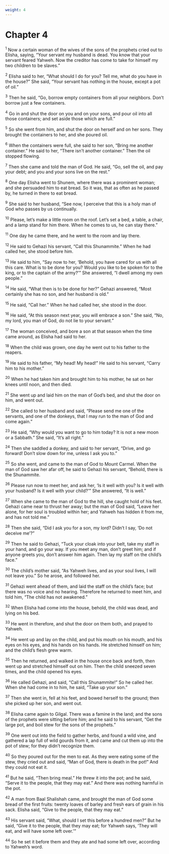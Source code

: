 ```yaml
---
weight: 4
---
```


# Chapter 4

<sup>1</sup> Now a certain woman of the wives of the sons of the prophets cried out to Elisha, saying, “Your servant my husband is dead. You know that your servant feared Yahweh. Now the creditor has come to take for himself my two children to be slaves.” 

<sup>2</sup> Elisha said to her, “What should I do for you? Tell me, what do you have in the house?” She said, “Your servant has nothing in the house, except a pot of oil.” 

<sup>3</sup> Then he said, “Go, borrow empty containers from all your neighbors. Don’t borrow just a few containers. 

<sup>4</sup> Go in and shut the door on you and on your sons, and pour oil into all those containers; and set aside those which are full.” 

<sup>5</sup> So she went from him, and shut the door on herself and on her sons. They brought the containers to her, and she poured oil. 

<sup>6</sup> When the containers were full, she said to her son, “Bring me another container.” He said to her, “There isn’t another container.” Then the oil stopped flowing. 

<sup>7</sup> Then she came and told the man of God. He said, “Go, sell the oil, and pay your debt; and you and your sons live on the rest.” 

<sup>8</sup> One day Elisha went to Shunem, where there was a prominent woman; and she persuaded him to eat bread. So it was, that as often as he passed by, he turned in there to eat bread. 

<sup>9</sup> She said to her husband, “See now, I perceive that this is a holy man of God who passes by us continually. 

<sup>10</sup> Please, let’s make a little room on the roof. Let’s set a bed, a table, a chair, and a lamp stand for him there. When he comes to us, he can stay there.” 

<sup>11</sup> One day he came there, and he went to the room and lay there. 

<sup>12</sup> He said to Gehazi his servant, “Call this Shunammite.” When he had called her, she stood before him. 

<sup>13</sup> He said to him, “Say now to her, ‘Behold, you have cared for us with all this care. What is to be done for you? Would you like to be spoken for to the king, or to the captain of the army?’” She answered, “I dwell among my own people.” 

<sup>14</sup> He said, “What then is to be done for her?” Gehazi answered, “Most certainly she has no son, and her husband is old.” 

<sup>15</sup> He said, “Call her.” When he had called her, she stood in the door. 

<sup>16</sup> He said, “At this season next year, you will embrace a son.” She said, “No, my lord, you man of God, do not lie to your servant.” 

<sup>17</sup> The woman conceived, and bore a son at that season when the time came around, as Elisha had said to her. 

<sup>18</sup> When the child was grown, one day he went out to his father to the reapers. 

<sup>19</sup> He said to his father, “My head! My head!” He said to his servant, “Carry him to his mother.” 

<sup>20</sup> When he had taken him and brought him to his mother, he sat on her knees until noon, and then died. 

<sup>21</sup> She went up and laid him on the man of God’s bed, and shut the door on him, and went out. 

<sup>22</sup> She called to her husband and said, “Please send me one of the servants, and one of the donkeys, that I may run to the man of God and come again.” 

<sup>23</sup> He said, “Why would you want to go to him today? It is not a new moon or a Sabbath.” She said, “It’s all right.” 

<sup>24</sup> Then she saddled a donkey, and said to her servant, “Drive, and go forward! Don’t slow down for me, unless I ask you to.” 

<sup>25</sup> So she went, and came to the man of God to Mount Carmel. When the man of God saw her afar off, he said to Gehazi his servant, “Behold, there is the Shunammite. 

<sup>26</sup> Please run now to meet her, and ask her, ‘Is it well with you? Is it well with your husband? Is it well with your child?’” She answered, “It is well.” 

<sup>27</sup> When she came to the man of God to the hill, she caught hold of his feet. Gehazi came near to thrust her away; but the man of God said, “Leave her alone, for her soul is troubled within her; and Yahweh has hidden it from me, and has not told me.” 

<sup>28</sup> Then she said, “Did I ask you for a son, my lord? Didn’t I say, ‘Do not deceive me’?” 

<sup>29</sup> Then he said to Gehazi, “Tuck your cloak into your belt, take my staff in your hand, and go your way. If you meet any man, don’t greet him; and if anyone greets you, don’t answer him again. Then lay my staff on the child’s face.” 

<sup>30</sup> The child’s mother said, “As Yahweh lives, and as your soul lives, I will not leave you.” So he arose, and followed her. 

<sup>31</sup> Gehazi went ahead of them, and laid the staff on the child’s face; but there was no voice and no hearing. Therefore he returned to meet him, and told him, “The child has not awakened.” 

<sup>32</sup> When Elisha had come into the house, behold, the child was dead, and lying on his bed. 

<sup>33</sup> He went in therefore, and shut the door on them both, and prayed to Yahweh. 

<sup>34</sup> He went up and lay on the child, and put his mouth on his mouth, and his eyes on his eyes, and his hands on his hands. He stretched himself on him; and the child’s flesh grew warm. 

<sup>35</sup> Then he returned, and walked in the house once back and forth, then went up and stretched himself out on him. Then the child sneezed seven times, and the child opened his eyes. 

<sup>36</sup> He called Gehazi, and said, “Call this Shunammite!” So he called her. When she had come in to him, he said, “Take up your son.” 

<sup>37</sup> Then she went in, fell at his feet, and bowed herself to the ground; then she picked up her son, and went out. 

<sup>38</sup> Elisha came again to Gilgal. There was a famine in the land; and the sons of the prophets were sitting before him; and he said to his servant, “Get the large pot, and boil stew for the sons of the prophets.” 

<sup>39</sup> One went out into the field to gather herbs, and found a wild vine, and gathered a lap full of wild gourds from it, and came and cut them up into the pot of stew; for they didn’t recognize them. 

<sup>40</sup> So they poured out for the men to eat. As they were eating some of the stew, they cried out and said, “Man of God, there is death in the pot!” And they could not eat it. 

<sup>41</sup> But he said, “Then bring meal.” He threw it into the pot; and he said, “Serve it to the people, that they may eat.” And there was nothing harmful in the pot. 

<sup>42</sup> A man from Baal Shalishah came, and brought the man of God some bread of the first fruits: twenty loaves of barley and fresh ears of grain in his sack. Elisha said, “Give to the people, that they may eat.” 

<sup>43</sup> His servant said, “What, should I set this before a hundred men?” But he said, “Give it to the people, that they may eat; for Yahweh says, ‘They will eat, and will have some left over.’” 

<sup>44</sup> So he set it before them and they ate and had some left over, according to Yahweh’s word. 


